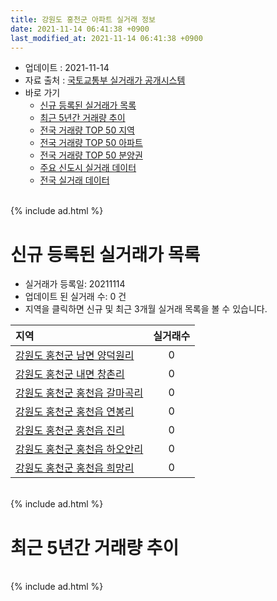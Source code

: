 ```yaml
---
title: 강원도 홍천군 아파트 실거래 정보
date: 2021-11-14 06:41:38 +0900
last_modified_at: 2021-11-14 06:41:38 +0900
---
```


* 업데이트 : 2021-11-14
* 자료 출처 : [국토교통부 실거래가 공개시스템](http://rt.molit.go.kr)
* 바로 가기
    * [신규 등록된 실거래가 목록](#신규-등록된-실거래가-목록)
    * [최근 5년간 거래량 추이](#최근-5년간-거래량-추이)
    * [전국 거래량 TOP 50 지역](https://inasie.github.io/apt-trade-info/최근-3개월-전국에서-가장-거래가-많이-발생한-지역)
    * [전국 거래량 TOP 50 아파트](https://inasie.github.io/apt-trade-info/최근-3개월-전국에서-가장-거래가-많이-발생한-아파트)
    * [전국 거래량 TOP 50 분양권](https://inasie.github.io/apt-trade-info/최근-3개월-전국에서-가장-거래가-많이-발생한-분양권)
    * [주요 신도시 실거래 데이터](https://inasie.github.io/apt-trade-info/주요-신도시)
    * [전국 실거래 데이터](https://inasie.github.io/apt-trade-info/전국)

<br>
{% include ad.html %}
<br>

# 신규 등록된 실거래가 목록
* 실거래가 등록일: 20211114
* 업데이트 된 실거래 수: 0 건
* 지역을 클릭하면 신규 및 최근 3개월 실거래 목록을 볼 수 있습니다.


|지역|실거래수|
|:---|:---:|
|[강원도 홍천군 남면 양덕원리](https://inasie.github.io/apt-trade-info/강원도-홍천군-남면-양덕원리)|0|
|[강원도 홍천군 내면 창촌리](https://inasie.github.io/apt-trade-info/강원도-홍천군-내면-창촌리)|0|
|[강원도 홍천군 홍천읍 갈마곡리](https://inasie.github.io/apt-trade-info/강원도-홍천군-홍천읍-갈마곡리)|0|
|[강원도 홍천군 홍천읍 연봉리](https://inasie.github.io/apt-trade-info/강원도-홍천군-홍천읍-연봉리)|0|
|[강원도 홍천군 홍천읍 진리](https://inasie.github.io/apt-trade-info/강원도-홍천군-홍천읍-진리)|0|
|[강원도 홍천군 홍천읍 하오안리](https://inasie.github.io/apt-trade-info/강원도-홍천군-홍천읍-하오안리)|0|
|[강원도 홍천군 홍천읍 희망리](https://inasie.github.io/apt-trade-info/강원도-홍천군-홍천읍-희망리)|0|


<br>
{% include ad.html %}
<br>

# 최근 5년간 거래량 추이


<div style="width:100%;">
    <canvas id="deal_progress" height="200"></canvas>
</div>

<script>
new Chart(document.getElementById("deal_progress"), {
    type: 'line',
    data: {
        labels: ['201611','201612','201701','201702','201703','201704','201705','201706','201707','201708','201709','201710','201711','201712','201801','201802','201803','201804','201805','201806','201807','201808','201809','201810','201811','201812','201901','201902','201903','201904','201905','201906','201907','201908','201909','201910','201911','201912','202001','202002','202003','202004','202005','202006','202007','202008','202009','202010','202011','202012','202101','202102','202103','202104','202105','202106','202107','202108','202109','202110','202111'],
        datasets: [{
            label: '매매',
            pointRadius: 1,
            data: [35, 42, 29, 42, 41, 43, 29, 40, 21, 37, 26, 27, 33, 19, 28, 23, 39, 37, 34, 32, 22, 28, 22, 35, 33, 28, 28, 33, 51, 41, 31, 26, 39, 44, 37, 44, 27, 35, 28, 47, 33, 37, 31, 33, 43, 47, 41, 36, 41, 41, 46, 39, 68, 197, 167, 54, 41, 47, 37, 30, 9],
            borderColor: "rgba(255, 201, 14, 1)",
            backgroundColor: "rgba(255, 201, 14, 0.5)",
            fill: false,
            lineTension: 0
        },{
            label: '전월세',
            pointRadius: 1,
            data: [38, 30, 38, 36, 24, 31, 23, 24, 32, 24, 22, 23, 18, 21, 30, 25, 21, 21, 27, 33, 21, 32, 17, 24, 24, 22, 31, 28, 20, 24, 22, 19, 18, 26, 28, 26, 36, 26, 31, 33, 25, 14, 16, 27, 26, 19, 20, 16, 20, 13, 21, 14, 23, 38, 39, 21, 14, 18, 14, 15, 7],
            borderColor: "rgba(0, 141, 185, 1)",
            backgroundColor: "rgba(0, 141, 185, 0.5)",
            fill: false,
            lineTension: 0
        }
        ]
    },
    options: {
        responsive: true,
        title: {
            display: false
        },
        tooltips: {
            mode: 'index',
            intersect: false
        },
        hover: {
            mode: 'nearest',
            intersect: true
        },
        scales: {
            xAxes: [{
                display: true,
                scaleLabel: {
                    display: true,
                    labelString: '년/월'
                }
            }],
            yAxes: [{
                display: true,
                ticks: {
                    suggestedMin: 0,
                },
                scaleLabel: {
                    display: true,
                    labelString: '실거래 수'
                }
            }]
        }
    }
});

</script>


<br>
{% include ad.html %}
<br>

